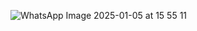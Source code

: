 ![WhatsApp Image 2025-01-05 at 15 55 11](https://github.com/user-attachments/assets/60b37e5d-466d-485a-bcbb-e059753e82b7)
